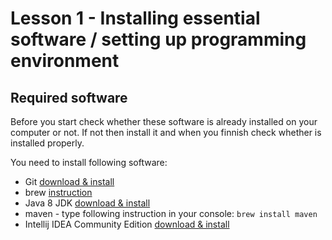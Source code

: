 # Lesson 1 - Installing essential software / setting up programming environment

## Required software

Before you start check whether these software is already installed on your computer or not. If not then install it and when you finnish check whether is installed properly.

You need to install following software:
  * Git [download & install](https://git-scm.com/download/mac)
  * brew [instruction](https://brew.sh/index_pl.html)
  * Java 8 JDK [download & install](http://www.oracle.com/technetwork/java/javase/downloads/index.html)
  * maven - type following instruction in your console: ``` brew install maven ```
  * Intellij IDEA Community Edition [download & install](https://www.jetbrains.com/idea/download/download-thanks.html?code=IIC)
